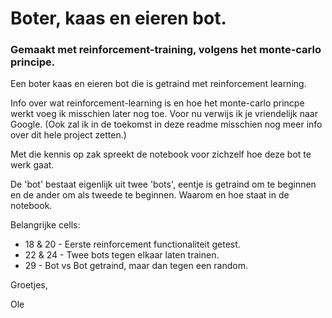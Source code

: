 # Boter, kaas en eieren bot.
### Gemaakt met reinforcement-training, volgens het monte-carlo principe.
Een boter kaas en eieren bot die is getraind met reinforcement learning. 

Info over wat reinforcement-learning is en hoe het monte-carlo princpe werkt voeg ik misschien later nog toe. Voor nu verwijs ik je vriendelijk naar Google. (Ook zal ik in de toekomst in deze readme misschien nog meer info over dit hele project zetten.)

Met die kennis op zak spreekt de notebook voor zichzelf hoe deze bot te werk gaat.

De 'bot' bestaat eigenlijk uit twee 'bots', eentje is getraind om te beginnen en de ander om als tweede te beginnen.
Waarom en hoe staat in de notebook.

Belangrijke cells:
 - 18 & 20 - Eerste reinforcement functionaliteit getest.
 - 22 & 24 - Twee bots tegen elkaar laten trainen.
 - 29 - Bot vs Bot getraind, maar dan tegen een random.

Groetjes, 

Ole
